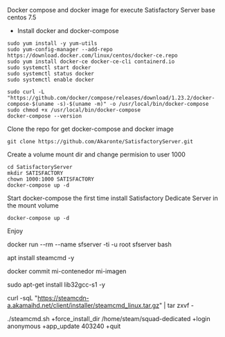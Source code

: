 Docker compose and docker image for execute Satisfactory Server base centos 7.5
- Install docker and docker-compose

```
sudo yum install -y yum-utils
sudo yum-config-manager --add-repo https://download.docker.com/linux/centos/docker-ce.repo
sudo yum install docker-ce docker-ce-cli containerd.io
sudo systemctl start docker
sudo systemctl status docker
sudo systemctl enable docker
```
```
sudo curl -L "https://github.com/docker/compose/releases/download/1.23.2/docker-compose-$(uname -s)-$(uname -m)" -o /usr/local/bin/docker-compose
sudo chmod +x /usr/local/bin/docker-compose
docker-compose --version
```
Clone the repo for get docker-compose and docker image
```
git clone https://github.com/Akaronte/SatisfactoryServer.git
```

Create a volume mount dir and change permision to user 1000
```
cd SatisfactoryServer
mkdir SATISFACTORY
chown 1000:1000 SATISFACTORY
docker-compose up -d
```
Start docker-compose the first time install Satisfactory Dedicate Server in the mount volume
```
docker-compose up -d
```

Enjoy

docker run --rm --name sfserver -ti -u root sfserver bash

apt install steamcmd -y

docker commit mi-contenedor mi-imagen

sudo apt-get install lib32gcc-s1 -y

curl -sqL "https://steamcdn-a.akamaihd.net/client/installer/steamcmd_linux.tar.gz" | tar zxvf -

./steamcmd.sh +force_install_dir /home/steam/squad-dedicated +login anonymous +app_update 403240 +quit